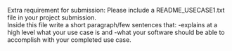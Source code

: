 Extra requirement for submission: 
Please include a README_USECASE1.txt file in your project submission.  
Inside this file write a short paragraph/few sentences that:
-explains at a high level what your use case is and 
-what your software should be able to accomplish with your completed use case.  


